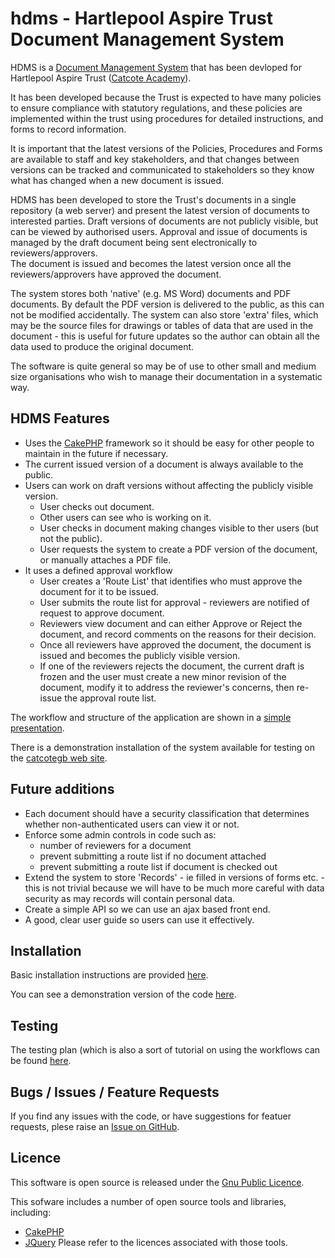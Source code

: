 # hdms - Hartlepool Aspire Trust Document Management System

HDMS is a [Document Management System](http://en.wikipedia.org/wiki/Document_management_system) that has been devloped for Hartlepool Aspire Trust ([Catcote Academy](http://catcoteacademy.co.uk)).

It has been developed because the Trust is expected to have many policies
to ensure compliance with statutory regulations, and these policies are
implemented within the trust using procedures for detailed instructions, and
forms to record information.

It is important that the latest versions of the Policies, Procedures and Forms
are available to staff and key stakeholders, and that changes between versions
can be tracked and communicated to stakeholders so they know what has changed
when a new document is issued.

HDMS has been developed to store the Trust's documents in a single repository
(a web server) and present the latest version of documents to interested
parties.   Draft versions of documents are not publicly visible, but can be
viewed by authorised users.   Approval and issue of documents is managed by
the draft document being sent electronically to reviewers/approvers.  
The document is issued and becomes the latest version once all the 
reviewers/approvers have approved the document.

The system stores both 'native' (e.g. MS Word) documents and PDF documents.
By default the PDF version is delivered to the public, as this can not be
modified accidentally.   The system can also store 'extra' files, which may
be the source files for drawings or tables of data that are used in the
document - this is useful for future updates so the author can obtain all the 
data used to produce the original document.

The software is quite general so may be of use to other small and medium size organisations who wish to manage their documentation in a systematic way.

## HDMS Features
* Uses the [CakePHP](http://www.cakephp.org/) framework so it should be easy 
for other people to maintain in the future if necessary.
* The current issued version of a document is always available to the public.
* Users can work on draft versions without affecting the publicly visible version.
  - User checks out document.
  - Other users can see who is working on it.
  - User checks in document making changes visible to ther users (but not the public).
  - User requests the system to create a PDF version of the document, or manually attaches a PDF file.
* It uses a defined approval workflow
  - User creates a 'Route List' that identifies who must approve the document 
    for it to be issued.
  - User submits the route list for approval - reviewers are notified of request
    to approve document.
  - Reviewers view document and can either Approve or Reject the document,
    and record comments on the reasons for their decision.
  - Once all reviewers have approved the document, the document is issued and 
    becomes the publicly visible version.
  - If one of the reviewers rejects the document, the current draft is frozen
    and the user must create a new minor revision of the document, modify it to 
    address the reviewer's concerns, then re-issue the approval route list.

The workflow and structure of the application are shown in a [simple
presentation](https://github.com/jones139/hdms/blob/master/doc/HAT_DMS.pdf?raw=true).   

There is a demonstration installation of the system available for testing on the [catcotegb web site](http://catcotegb.co.uk/hdms_demo).

## Future additions
* Each document should have a security classification that determines whether non-authenticated users can view it or not.
* Enforce some admin controls in code such as:
  * number of reviewers for a document
  * prevent submitting a route list if no document attached
  * prevent submitting a route list if document is checked out
* Extend the system to store 'Records' - ie filled in versions of forms etc. - 
  this is not trivial because we will have to be much more careful with data
  security as may records will contain personal data.
* Create a simple API so we can use an ajax based front end.
* A good, clear user guide so users can use it effectively.

## Installation
Basic installation instructions are provided [here](https://github.com/jones139/hdms/blob/master/doc/INSTALL.md).

You can see a demonstration version of the code [here](http://catcotegb.co.uk/hdms_demo).

## Testing
The testing plan (which is also a sort of tutorial on using the workflows can be
found [here](https://github.com/jones139/hdms/blob/master/doc/TESTING.md).

## Bugs / Issues / Feature Requests
If you find any issues with the code, or have suggestions for featuer requests,
plese raise an [Issue on GitHub](https://github.com/jones139/hdms/issues).

## Licence
This software is open source is released under the [Gnu Public Licence](https://github.com/jones139/hdms/raw/master/LICENSE).

This sofware includes a number of open source tools and libraries, including:
* [CakePHP](http://cakephp.org)
* [JQuery](http://jquery.org)
Please refer to the licences associated with those tools.
  

